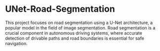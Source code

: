 # UNet-Road-Segmentation
This project focuses on road segmentation using a U-Net architecture, a popular model in the field of image segmentation. Road segmentation is a crucial component in autonomous driving systems, where accurate detection of drivable paths and road boundaries is essential for safe navigation.
